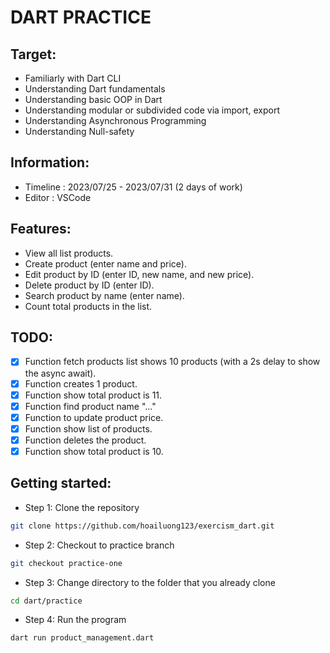 # DART PRACTICE

## Target:

- Familiarly with Dart CLI
- Understanding Dart fundamentals
- Understanding basic OOP in Dart
- Understanding modular or subdivided code via import, export
- Understanding Asynchronous Programming
- Understanding Null-safety

## Information:

- Timeline : 2023/07/25 - 2023/07/31 (2 days of work)
- Editor : VSCode

## Features:

- View all list products.
- Create product (enter name and price).
- Edit product by ID (enter ID, new name, and new price).
- Delete product by ID (enter ID).
- Search product by name (enter name).
- Count total products in the list.

## TODO:

- [x] Function fetch products list shows 10 products (with a 2s delay to show the async await).
- [x] Function creates 1 product.
- [x] Function show total product is 11.
- [x] Function find product name "..."
- [x] Function to update product price.
- [x] Function show list of products.
- [x] Function deletes the product.
- [x] Function show total product is 10.

## Getting started:

- Step 1: Clone the repository
```bash
git clone https://github.com/hoailuong123/exercism_dart.git
```

- Step 2: Checkout to practice branch
```bash
git checkout practice-one
```

- Step 3: Change directory to the folder that you already clone
```bash
cd dart/practice
```

- Step 4: Run the program
```bash
dart run product_management.dart
```